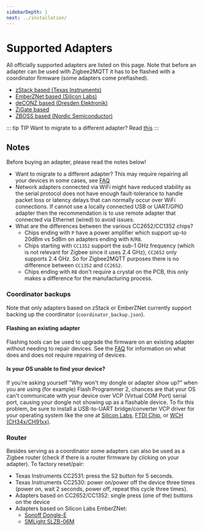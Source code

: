 ```yaml
---
sidebarDepth: 1
next: ../installation/
---
```


# Supported Adapters

All officially supported adapters are listed on this page. Note that before an adapter can be used with Zigbee2MQTT it has to be flashed with a coordinator firmware (some adapters come preflashed).

- [zStack based (Texas Instruments)](./zstack.md)
- [EmberZNet based (Silicon Labs)](./emberznet.md)
- [deCONZ based (Dresden Elektronik)](./deconz.md)
- [ZiGate based](./zigate.md)
- [ZBOSS based (Nordic Semiconductor)](./zboss.md)

::: tip TIP
Want to migrate to a different adapter? Read [this](../faq/README.md#how-do-i-migrate-from-one-adapter-to-another)
:::

## Notes

Before buying an adapter, please read the notes below!

- Want to migrate to a different adapter? This may require repairing all your devices in some cases, see [FAQ](../faq/README.md#what-does-and-does-not-require-repairing-of-all-devices)
- Network adapters connected via WiFi might have reduced stability as the serial protocol does not have enough fault-tolerance to handle packet loss or latency delays that can normally occur over WiFi connections. If cannot use a locally connected USB or UART/GPIO adapter then the recommendation is to use remote adapter that connected via Ethernet (wired) to avoid issues.
- What are the differences between the various CC2652/CC1352 chips?
    - Chips ending with `P` have a power amplifier which support up-to 20dBm vs 5dBm on adapters ending with `R`/`RB`.
    - Chips starting with `CC1352` support the sub-1 GHz frequency (which is not relevant for Zigbee since it uses 2.4 GHz), `CC2652` only supports 2.4 GHz. So for Zigbee2MQTT purposes there is no difference between `CC1352` and `CC2652`.
    - Chips ending with `RB` don't require a crystal on the PCB, this only makes a difference for the manufacturing process.

### Coordinator backups

Note that only adapters based on zStack or EmberZNet currently support backing up the coordinator (`coordinator_backup.json`).

#### Flashing an existing adapter

Flashing tools can be used to upgrade the firmware on an existing adapter without needing to repair devices. See the [FAQ](https://www.zigbee2mqtt.io/guide/faq/#what-does-and-does-not-require-repairing-of-all-devices) for information on what does and does not require repairing of devices.

#### Is your OS unable to find your device?

If you're asking yourself "Why won't my dongle or adapter show up?" when you are using (for example) Flash Programmer 2, chances are that your OS can't communicate with your device over VCP (Virtual COM Port) serial port, causing your dongle not showing up as a flashable device. To fix this problem, be sure to install a USB-to-UART bridge/converter VCP driver for your operating system like the one at [Silicon Labs](https://www.silabs.com/developers/usb-to-uart-bridge-vcp-drivers), [FTDI Chip](https://ftdichip.com/drivers/vcp-drivers/), or [WCH (CH34x/CH91xx)](http://www.wch-ic.com/downloads/category/30.html).

### Router

Besides serving as a coordinator some adapters can also be used as a Zigbee router (check if there is a router firmware by clicking on your adapter). To factory reset/pair:

- Texas Instruments CC2531: press the S2 button for 5 seconds.
- Texas Instruments CC2530: power on/power off the device three times (power on, wait 2 seconds, power off, repeat this cycle three times).
- Adapters based on CC2652/CC1352: single press (one of the) buttons on the device
- Adapters based on Silicon Labs EmberZNet:
    - [Sonoff Dongle-E](https://www.zigbee2mqtt.io/devices/ZBDongle-E.html)
    - [SMLight SLZB-06M](https://www.zigbee2mqtt.io/devices/SLZB-06M.html)
